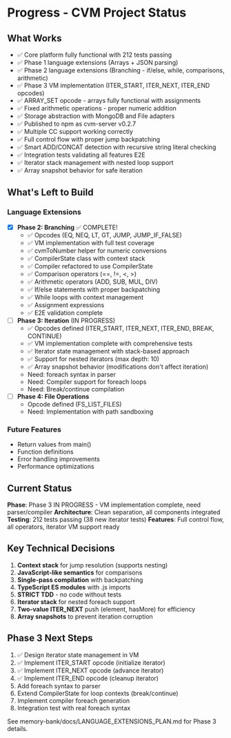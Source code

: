 # Progress - CVM Project Status

## What Works
- ✅ Core platform fully functional with 212 tests passing
- ✅ Phase 1 language extensions (Arrays + JSON parsing)
- ✅ Phase 2 language extensions (Branching - if/else, while, comparisons, arithmetic)
- ✅ Phase 3 VM implementation (ITER_START, ITER_NEXT, ITER_END opcodes)
- ✅ ARRAY_SET opcode - arrays fully functional with assignments
- ✅ Fixed arithmetic operations - proper numeric addition
- ✅ Storage abstraction with MongoDB and File adapters
- ✅ Published to npm as cvm-server v0.2.7
- ✅ Multiple CC support working correctly
- ✅ Full control flow with proper jump backpatching
- ✅ Smart ADD/CONCAT detection with recursive string literal checking
- ✅ Integration tests validating all features E2E
- ✅ Iterator stack management with nested loop support
- ✅ Array snapshot behavior for safe iteration

## What's Left to Build

### Language Extensions
- [x] **Phase 2: Branching** ✅ COMPLETE!
  - ✅ Opcodes (EQ, NEQ, LT, GT, JUMP, JUMP_IF_FALSE)
  - ✅ VM implementation with full test coverage
  - ✅ cvmToNumber helper for numeric conversions
  - ✅ CompilerState class with context stack
  - ✅ Compiler refactored to use CompilerState
  - ✅ Comparison operators (==, !=, <, >)
  - ✅ Arithmetic operators (ADD, SUB, MUL, DIV)
  - ✅ If/else statements with proper backpatching
  - ✅ While loops with context management
  - ✅ Assignment expressions
  - ✅ E2E validation complete
- [ ] **Phase 3: Iteration** (IN PROGRESS)
  - ✅ Opcodes defined (ITER_START, ITER_NEXT, ITER_END, BREAK, CONTINUE)
  - ✅ VM implementation complete with comprehensive tests
  - ✅ Iterator state management with stack-based approach
  - ✅ Support for nested iterators (max depth: 10)
  - ✅ Array snapshot behavior (modifications don't affect iteration)
  - Need: foreach syntax in parser
  - Need: Compiler support for foreach loops
  - Need: Break/continue compilation
- [ ] **Phase 4: File Operations**
  - Opcode defined (FS_LIST_FILES)
  - Need: Implementation with path sandboxing

### Future Features
- Return values from main()
- Function definitions
- Error handling improvements
- Performance optimizations

## Current Status
**Phase**: Phase 3 IN PROGRESS - VM implementation complete, need parser/compiler
**Architecture**: Clean separation, all components integrated
**Testing**: 212 tests passing (38 new iterator tests)
**Features**: Full control flow, all operators, iterator VM support ready

## Key Technical Decisions
1. **Context stack** for jump resolution (supports nesting)
2. **JavaScript-like semantics** for comparisons
3. **Single-pass compilation** with backpatching
4. **TypeScript ES modules** with .js imports
5. **STRICT TDD** - no code without tests
6. **Iterator stack** for nested foreach support
7. **Two-value ITER_NEXT** push (element, hasMore) for efficiency
8. **Array snapshots** to prevent iteration corruption

## Phase 3 Next Steps
1. ✅ Design iterator state management in VM
2. ✅ Implement ITER_START opcode (initialize iterator)
3. ✅ Implement ITER_NEXT opcode (advance iterator)
4. ✅ Implement ITER_END opcode (cleanup iterator)
5. Add foreach syntax to parser
6. Extend CompilerState for loop contexts (break/continue)
7. Implement compiler foreach generation
8. Integration test with real foreach syntax

See memory-bank/docs/LANGUAGE_EXTENSIONS_PLAN.md for Phase 3 details.